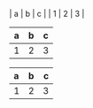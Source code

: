 | a | b | c |
| 1 | 2 | 3 |

| a   | b   | c   |
| --- | --- | --- |
| 1   | 2   | 3   |

| a   |  b  |   c |
| :-- | :-: | --: |
| 1   |  2  |   3 |
